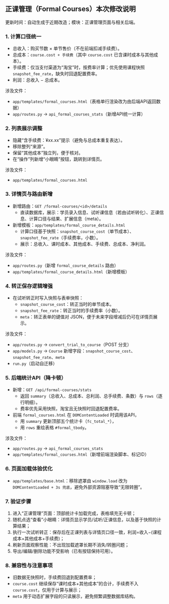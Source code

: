 ## 正课管理（Formal Courses）本次修改说明

更新时间：自动生成于近期改造；模块：正课管理页面与相关后端。

### 1. 计算口径统一
- 总收入：购买节数 × 单节售价（不在前端扣减手续费）。
- 总成本：`course.cost + 手续费`（其中 `course.cost` 已含课时成本与其他成本）。
- 手续费：仅当支付渠道为“淘宝”时，按费率计算；优先使用课程快照 `snapshot_fee_rate`，缺失时回退配置费率。
- 利润：总收入 − 总成本。

涉及文件：
- `app/templates/formal_courses.html`（表格单行渲染改为由后端API返回数据）
- `app/routes.py` → `api_formal_courses_stats`（新增API统一计算）

### 2. 列表展示调整
- 隐藏“含手续费：¥xx.xx”提示（避免与总成本重复表达）。
- 移除整列“来源”。
- 保留“其他成本”独立列，便于核对。
- 在“操作”列新增“小眼睛”按钮，跳转到详情页。

涉及文件：
- `app/templates/formal_courses.html`

### 3. 详情页与路由新增
- 新增路由：`GET /formal-courses/<id>/details`
  - 直读数据库，展示：学员录入信息、试听课信息（若由试听转化）、正课信息、计算口径与结果、扩展信息（meta）。
- 新增模板：`app/templates/formal_course_details.html`
  - 计算口径基于快照：`snapshot_course_cost`（单节成本）、`snapshot_fee_rate`（手续费率，小数）。
  - 展示：总收入、课时成本、其他成本、手续费、总成本、净利润。

涉及文件：
- `app/routes.py`（新增 `formal_course_details` 路由）
- `app/templates/formal_course_details.html`（新增模板）

### 4. 转正保存逻辑增强
- 在试听转正时写入快照与表单快照：
  - `snapshot_course_cost`：转正当时的单节成本。
  - `snapshot_fee_rate`：转正当时的手续费率（小数）。
  - `meta`：转正表单的键值对 JSON，便于未来字段增减后仍可在详情页展示。

涉及文件：
- `app/routes.py` → `convert_trial_to_course`（POST 分支）
- `app/models.py` → `Course` 新增字段：`snapshot_course_cost`、`snapshot_fee_rate`、`meta`
- `run.py`（启动自迁移）

### 5. 后端统计API（降卡顿）
- 新增：`GET /api/formal-courses/stats`
  - 返回 `summary`（总收入、总成本、总利润、总手续费、条数）与 `rows`（逐行明细）。
  - 费率优先采用快照，淘宝且无快照时回退配置费率。
- 前端 `formal_courses.html` 在 `DOMContentLoaded` 时调用该API，
  - 用 `summary` 更新顶部五个统计卡（`fc_total_*`），
  - 用 `rows` 重绘表格 `#formal_tbody`。

涉及文件：
- `app/routes.py` → `api_formal_courses_stats`
- `app/templates/formal_courses.html`（新增前端渲染脚本、标记ID）

### 6. 页面加载体验优化
- `app/templates/base.html`：移除遮罩由 `window.load` 改为 `DOMContentLoaded + 3s 兜底`，避免外部资源阻塞导致“无限转圈”。

### 7. 验证步骤
1) 进入“正课管理”页面：顶部统计卡加载完成，表格填充无卡顿；
2) 随机点选“查看”小眼睛：详情页显示学员/试听/正课信息，以及基于快照的计算结果；
3) 执行一次试听转正：保存后在正课列表与详情页口径一致，利润=收入−(课程成本+其他成本+手续费)；
4) 刷新页面观察性能：不出现加载遮罩长期不消失/转圈问题；
5) 导出/编辑/删除功能不受影响（已有按钮保持可用）。

### 8. 兼容性与注意事项
- 旧数据无快照时，手续费回退到配置费率；
- `course.cost` 继续保存“课时成本+其他成本”的合计，手续费不入 `course.cost`，仅用于计算与展示；
- `meta` 用于动态扩展字段的只读展示，避免频繁调整数据库结构。




